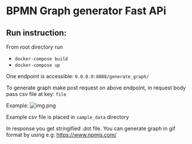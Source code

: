 # BPMN Graph generator Fast APi

Run instruction:
- 
From root directory run
- `docker-compose build`
- `docker-compose up`

One endpoint is accessible:
`0.0.0.0:8088/generate_graph/`

To generate graph make post request on above endpoint, in request body pass csv file at key: `file`

Example:
![img.png](img.png)

Example csv file is placed in `sample_data` directory

In response you get stringified .dot file.
You can generate graph in gif format by using e.g: https://www.npmjs.com/